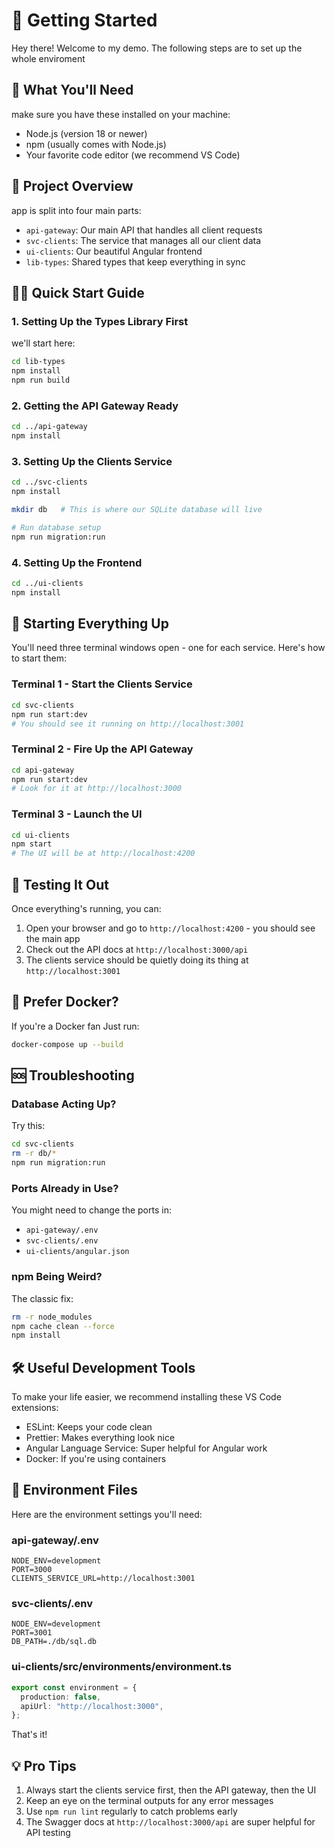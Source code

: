 # 🚀 Getting Started

Hey there! Welcome to my demo. The following steps are to set up the whole enviroment

## 🔧 What You'll Need

make sure you have these installed on your machine:

- Node.js (version 18 or newer)
- npm (usually comes with Node.js)
- Your favorite code editor (we recommend VS Code)

## 📁 Project Overview

app is split into four main parts:

- `api-gateway`: Our main API that handles all client requests
- `svc-clients`: The service that manages all our client data
- `ui-clients`: Our beautiful Angular frontend
- `lib-types`: Shared types that keep everything in sync

## 🏃‍♂️ Quick Start Guide

### 1. Setting Up the Types Library First

we'll start here:

```bash
cd lib-types
npm install
npm run build
```

### 2. Getting the API Gateway Ready

```bash
cd ../api-gateway
npm install
```

### 3. Setting Up the Clients Service

```bash
cd ../svc-clients
npm install

mkdir db   # This is where our SQLite database will live

# Run database setup
npm run migration:run
```

### 4. Setting Up the Frontend

```bash
cd ../ui-clients
npm install
```

## 🌟 Starting Everything Up

You'll need three terminal windows open - one for each service. Here's how to start them:

### Terminal 1 - Start the Clients Service

```bash
cd svc-clients
npm run start:dev
# You should see it running on http://localhost:3001
```

### Terminal 2 - Fire Up the API Gateway

```bash
cd api-gateway
npm run start:dev
# Look for it at http://localhost:3000
```

### Terminal 3 - Launch the UI

```bash
cd ui-clients
npm start
# The UI will be at http://localhost:4200
```

## 🎉 Testing It Out

Once everything's running, you can:

1. Open your browser and go to `http://localhost:4200` - you should see the main app
2. Check out the API docs at `http://localhost:3000/api`
3. The clients service should be quietly doing its thing at `http://localhost:3001`

## 🐳 Prefer Docker?

If you're a Docker fan Just run:

```bash
docker-compose up --build
```

## 🆘 Troubleshooting

### Database Acting Up?

Try this:

```bash
cd svc-clients
rm -r db/*
npm run migration:run
```

### Ports Already in Use?

You might need to change the ports in:

- `api-gateway/.env`
- `svc-clients/.env`
- `ui-clients/angular.json`

### npm Being Weird?

The classic fix:

```bash
rm -r node_modules
npm cache clean --force
npm install
```

## 🛠️ Useful Development Tools

To make your life easier, we recommend installing these VS Code extensions:

- ESLint: Keeps your code clean
- Prettier: Makes everything look nice
- Angular Language Service: Super helpful for Angular work
- Docker: If you're using containers

## 📝 Environment Files

Here are the environment settings you'll need:

### api-gateway/.env

```
NODE_ENV=development
PORT=3000
CLIENTS_SERVICE_URL=http://localhost:3001
```

### svc-clients/.env

```
NODE_ENV=development
PORT=3001
DB_PATH=./db/sql.db
```

### ui-clients/src/environments/environment.ts

```typescript
export const environment = {
  production: false,
  apiUrl: "http://localhost:3000",
};
```

That's it!

## 💡 Pro Tips

1. Always start the clients service first, then the API gateway, then the UI
2. Keep an eye on the terminal outputs for any error messages
3. Use `npm run lint` regularly to catch problems early
4. The Swagger docs at `http://localhost:3000/api` are super helpful for API testing
